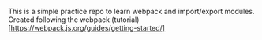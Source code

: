 This is a simple practice repo to learn webpack and import/export modules. Created following the webpack (tutorial)[https://webpack.js.org/guides/getting-started/]
